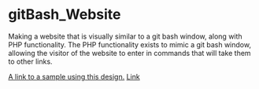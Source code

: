 # gitBash_Website
Making a website that is visually similar to a git bash window, along with PHP functionality. The PHP functionality exists to mimic a git bash window, allowing the visitor of the website to enter in commands that will take them to other links. 

[A link to a sample using this design.](www.aaronpattersonsportfolio.com/gitbashsite/default.php)
[Link](www.google.com)

